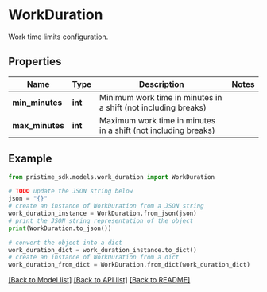 # WorkDuration

Work time limits configuration.

## Properties

Name | Type | Description | Notes
------------ | ------------- | ------------- | -------------
**min_minutes** | **int** | Minimum work time in minutes in a shift (not including breaks) | 
**max_minutes** | **int** | Maximum work time in minutes in a shift (not including breaks) | 

## Example

```python
from pristime_sdk.models.work_duration import WorkDuration

# TODO update the JSON string below
json = "{}"
# create an instance of WorkDuration from a JSON string
work_duration_instance = WorkDuration.from_json(json)
# print the JSON string representation of the object
print(WorkDuration.to_json())

# convert the object into a dict
work_duration_dict = work_duration_instance.to_dict()
# create an instance of WorkDuration from a dict
work_duration_from_dict = WorkDuration.from_dict(work_duration_dict)
```
[[Back to Model list]](../README.md#documentation-for-models) [[Back to API list]](../README.md#documentation-for-api-endpoints) [[Back to README]](../README.md)


